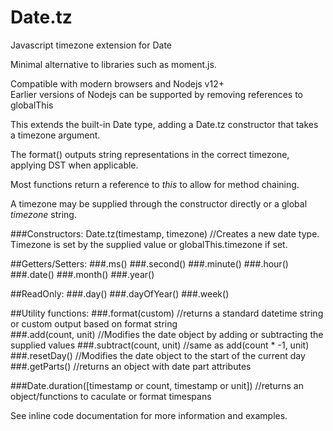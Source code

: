# Date.tz
Javascript timezone extension for Date

Minimal alternative to libraries such as moment.js.

Compatible with modern browsers and Nodejs v12+  
Earlier versions of Nodejs can be supported by removing references to globalThis

This extends the built-in Date type, adding a Date.tz constructor that takes a timezone argument.

The format() outputs string representations in the correct timezone, applying DST when applicable.

Most functions return a reference to *this* to allow for method chaining.

A timezone may be supplied through the constructor directly or a global *timezone* string. 

###Constructors: 
Date.tz(timestamp, timezone)  //Creates a new date type. Timezone is set by the supplied value or globalThis.timezone if set. 

##Getters/Setters:
###.ms() 
###.second()
###.minute()
###.hour()
###.date()
###.month()
###.year()

##ReadOnly:
###.day()
###.dayOfYear()
###.week()

##Utility functions:
###.format(custom)  //returns a standard datetime string or custom output based on format string  
###.add(count, unit)  //Modifies the date object by adding or subtracting the supplied values
###.subtract(count, unit) //same as add(count * -1, unit)
###.resetDay()  //Modifies the date object to the start of the current day
###.getParts()  //returns an object with date part attributes

###Date.duration([timestamp or count, timestamp or unit])  //returns an object/functions to caculate or format timespans

See inline code documentation for more information and examples.